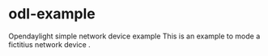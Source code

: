 # odl-example
Opendaylight simple network device example
This is an example to mode a fictitius network device .
